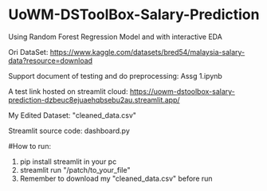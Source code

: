 # UoWM-DSToolBox-Salary-Prediction

Using Random Forest Regression Model and with interactive EDA

Ori DataSet: https://www.kaggle.com/datasets/bred54/malaysia-salary-data?resource=download

Support document of testing and do preprocessing: Assg 1.ipynb

A test link hosted on streamlit cloud: https://uowm-dstoolbox-salary-prediction-dzbeuc8ejuaehqbsebu2au.streamlit.app/

My Edited Dataset: "cleaned_data.csv"

Streamlit source code: dashboard.py

#How to run:

1. pip install streamlit in your pc
2. streamlit run "/patch/to_your_file"
3. Remember to download my "cleaned_data.csv" before run
